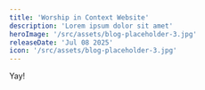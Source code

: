 ```yaml
---
title: 'Worship in Context Website'
description: 'Lorem ipsum dolor sit amet'
heroImage: '/src/assets/blog-placeholder-3.jpg'
releaseDate: 'Jul 08 2025'
icon: '/src/assets/blog-placeholder-3.jpg'
---
```


Yay!
